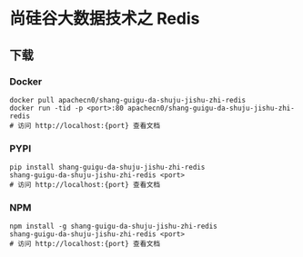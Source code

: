 # 尚硅谷大数据技术之 Redis

## 下载

### Docker

```
docker pull apachecn0/shang-guigu-da-shuju-jishu-zhi-redis
docker run -tid -p <port>:80 apachecn0/shang-guigu-da-shuju-jishu-zhi-redis
# 访问 http://localhost:{port} 查看文档
```

### PYPI

```
pip install shang-guigu-da-shuju-jishu-zhi-redis
shang-guigu-da-shuju-jishu-zhi-redis <port>
# 访问 http://localhost:{port} 查看文档
```

### NPM

```
npm install -g shang-guigu-da-shuju-jishu-zhi-redis
shang-guigu-da-shuju-jishu-zhi-redis <port>
# 访问 http://localhost:{port} 查看文档
```